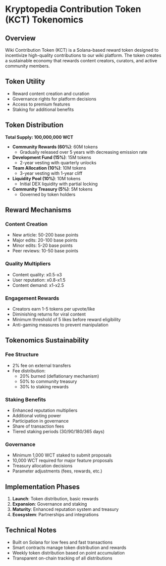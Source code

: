# Kryptopedia Contribution Token (KCT) Tokenomics

## Overview
Wiki Contribution Token (KCT) is a Solana-based reward token designed to incentivize high-quality contributions to our wiki platform. The token creates a sustainable economy that rewards content creators, curators, and active community members.

## Token Utility
- Reward content creation and curation
- Governance rights for platform decisions
- Access to premium features
- Staking for additional benefits

## Token Distribution
**Total Supply: 100,000,000 WCT**

- **Community Rewards (60%)**: 60M tokens
  - Gradually released over 5 years with decreasing emission rate
- **Development Fund (15%)**: 15M tokens
  - 2-year vesting with quarterly unlocks
- **Team Allocation (10%)**: 10M tokens
  - 3-year vesting with 1-year cliff
- **Liquidity Pool (10%)**: 10M tokens
  - Initial DEX liquidity with partial locking
- **Community Treasury (5%)**: 5M tokens
  - Governed by token holders

## Reward Mechanisms

### Content Creation
- New article: 50-200 base points
- Major edits: 20-100 base points
- Minor edits: 5-20 base points
- Peer reviews: 10-50 base points

### Quality Multipliers
- Content quality: x0.5-x3
- User reputation: x0.8-x1.5
- Content demand: x1-x2.5

### Engagement Rewards
- Creators earn 1-5 tokens per upvote/like
- Diminishing returns for viral content
- Minimum threshold of 5 likes before reward eligibility
- Anti-gaming measures to prevent manipulation

## Tokenomics Sustainability

### Fee Structure
- 2% fee on external transfers
- Fee distribution:
  - 20% burned (deflationary mechanism)
  - 50% to community treasury
  - 30% to staking rewards

### Staking Benefits
- Enhanced reputation multipliers
- Additional voting power
- Participation in governance
- Share of transaction fees
- Tiered staking periods (30/90/180/365 days)

### Governance
- Minimum 1,000 WCT staked to submit proposals
- 10,000 WCT required for major feature proposals
- Treasury allocation decisions
- Parameter adjustments (fees, rewards, etc.)

## Implementation Phases
1. **Launch**: Token distribution, basic rewards
2. **Expansion**: Governance and staking
3. **Maturity**: Enhanced reputation system and treasury
4. **Ecosystem**: Partnerships and integrations

## Technical Notes
- Built on Solana for low fees and fast transactions
- Smart contracts manage token distribution and rewards
- Weekly token distribution based on point accumulation
- Transparent on-chain tracking of all distributions

